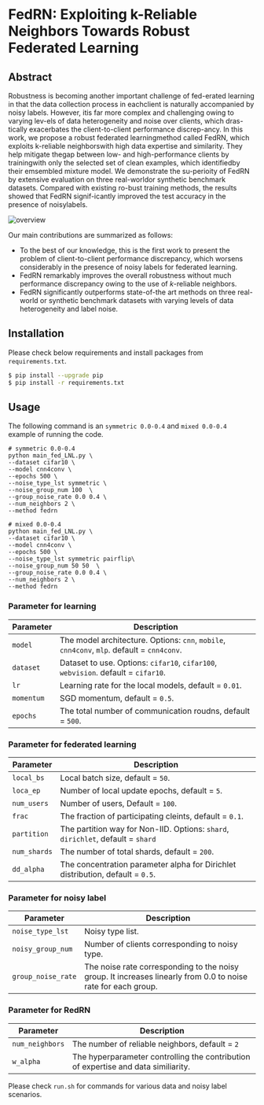 # FedRN: Exploiting k-Reliable Neighbors Towards Robust Federated Learning


## Abstract
Robustness is becoming another important challenge of fed-erated  learning  in  that  the  data  collection  process  in  eachclient is naturally accompanied by noisy labels. However, itis far more complex and challenging owing to varying lev-els of data heterogeneity and noise over clients, which dras-tically exacerbates the client-to-client performance discrep-ancy.  In  this  work,  we  propose  a  robust  federated  learningmethod  called  FedRN,  which  exploits  k-reliable  neighborswith high data expertise and similarity. They help mitigate thegap between low- and high-performance clients by trainingwith only the selected set of clean examples, which identifiedby their emsembled mixture model. We demonstrate the su-perioity of FedRN by extensive evaluation on three real-worldor synthetic benchmark datasets. Compared with existing ro-bust training methods, the results showed that FedRN signif-icantly improved the test accuracy in the presence of noisylabels.

![overview](https://user-images.githubusercontent.com/12638561/132161397-d433a036-0757-4ae0-8c19-aa8a13e339f8.png)


Our main contributions are summarized as follows:
* To the best of our knowledge, this is the first work to present the problem of client-to-client performance discrepancy, which worsens considerably in the presence of noisy labels for federated learning. 
* FedRN remarkably improves the overall robustness without much performance discrepancy owing to the use of $k$-reliable neighbors.
* FedRN significantly outperforms state-of-the art methods on three real-world or synthetic benchmark datasets with varying levels of data heterogeneity and label noise.


## Installation
Please check below requirements and install packages from `requirements.txt`.

```bash
$ pip install --upgrade pip
$ pip install -r requirements.txt
```

## Usage
The following command is an `symmetric 0.0-0.4` and `mixed 0.0-0.4` example of running the code.

```
# symmetric 0.0-0.4
python main_fed_LNL.py \
--dataset cifar10 \
--model cnn4conv \
--epochs 500 \
--noise_type_lst symmetric \
--noise_group_num 100  \
--group_noise_rate 0.0 0.4 \
--num_neighbors 2 \
--method fedrn
```

```
# mixed 0.0-0.4
python main_fed_LNL.py \
--dataset cifar10 \
--model cnn4conv \
--epochs 500 \
--noise_type_lst symmetric pairflip\
--noise_group_num 50 50  \
--group_noise_rate 0.0 0.4 \
--num_neighbors 2 \
--method fedrn
```

### Parameter for learning
| Parameter                      | Description                                 |
| ----------------------------- | ---------------------------------------- |
| `model` | The model architecture. Options: `cnn`, `mobile`, `cnn4conv`, `mlp`. default = `cnn4conv`. |
| `dataset`      | Dataset to use. Options:  `cifar10`, `cifar100`, `webvision`. default = `cifar10`. |
| `lr` | Learning rate for the local models, default = `0.01`. |
| `momentum` | SGD momentum, default = `0.5`. |
| `epochs` | The total number of communication roudns, default = `500`. |

### Parameter for federated learning
| Parameter                      | Description                                 |
| ----------------------------- | ---------------------------------------- |
| `local_bs` | Local batch size, default = `50`. |
| `loca_ep` | Number of local update epochs, default = `5`. |
| `num_users` | Number of users, Default = `100`. |
| `frac` | The fraction of participating cleints, default = `0.1`. |
| `partition`    | The partition way for Non-IID. Options: `shard`, `dirichlet`, default = `shard` |
| `num_shards` | The number of total shards, default = `200`. |
| `dd_alpha` | The concentration parameter alpha for Dirichlet distribution, default = `0.5`. |


### Parameter for noisy label
| Parameter                      | Description                                 |
| ----------------------------- | ---------------------------------------- |
| `noise_type_lst` |  Noisy type list. |
| `noisy_group_num`  | Number of clients corresponding to noisy type. |
| `group_noise_rate` | The noise rate corresponding to the noisy group. It increases linearly from 0.0 to noise rate for each group. |

### Parameter for RedRN
| Parameter                      | Description                                 |
| ----------------------------- | ---------------------------------------- |
| `num_neighbors` |  The number of reliable neighbors, default = `2` |
| `w_alpha` | The hyperparameter controlling the contribution of expertise and data similiarity.|  |

Please check `run.sh` for commands for various data and noisy label scenarios.
